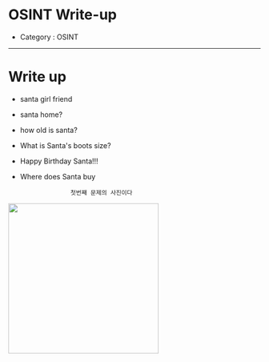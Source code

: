 # OSINT Write-up
- Category : OSINT

<hr>


# Write up

- santa girl friend
- santa home?
- how old is santa?
- What is Santa's boots size?
- Happy Birthday Santa!!!
- Where does Santa buy
                    
                    첫번째 문제의 사진이다 
<img src="https://user-images.githubusercontent.com/90122834/146718675-0e523cb3-8d06-46a0-8671-594de6fc1ad0.png" width="300">


